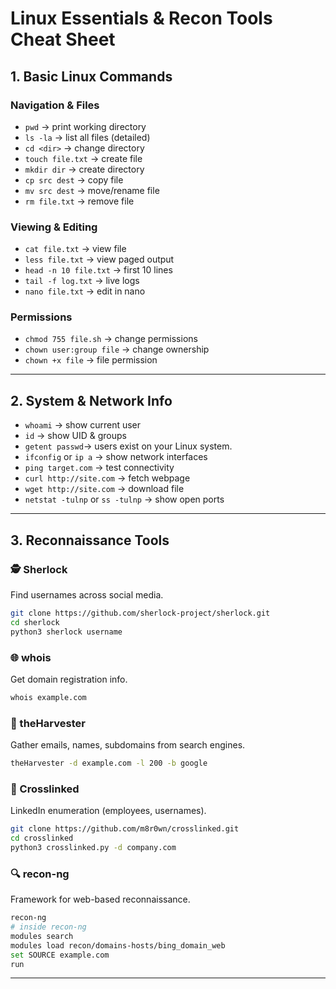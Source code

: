 # Linux Essentials & Recon Tools Cheat Sheet  

## 1. Basic Linux Commands  
### Navigation & Files  
- `pwd` → print working directory  
- `ls -la` → list all files (detailed)  
- `cd <dir>` → change directory  
- `touch file.txt` → create file  
- `mkdir dir` → create directory  
- `cp src dest` → copy file  
- `mv src dest` → move/rename file  
- `rm file.txt` → remove file  

### Viewing & Editing  
- `cat file.txt` → view file  
- `less file.txt` → view paged output  
- `head -n 10 file.txt` → first 10 lines  
- `tail -f log.txt` → live logs  
- `nano file.txt` → edit in nano  

### Permissions  
- `chmod 755 file.sh` → change permissions  
- `chown user:group file` → change ownership  
- `chown +x file` → file permission 
---

## 2. System & Network Info  
- `whoami` → show current user  
- `id` → show UID & groups
- `getent passwd`→ users exist on your Linux system.
- `ifconfig` or `ip a` → show network interfaces  
- `ping target.com` → test connectivity  
- `curl http://site.com` → fetch webpage  
- `wget http://site.com` → download file  
- `netstat -tulnp` or `ss -tulnp` → show open ports  

---

## 3. Reconnaissance Tools  

### 🕵️ Sherlock  
Find usernames across social media.  
```bash
git clone https://github.com/sherlock-project/sherlock.git
cd sherlock
python3 sherlock username
```

### 🌐 whois  
Get domain registration info.  
```bash
whois example.com
```

### 📧 theHarvester  
Gather emails, names, subdomains from search engines.  
```bash
theHarvester -d example.com -l 200 -b google
```

### 🔗 Crosslinked  
LinkedIn enumeration (employees, usernames).  
```bash
git clone https://github.com/m8r0wn/crosslinked.git
cd crosslinked
python3 crosslinked.py -d company.com
```

### 🔍 recon-ng  
Framework for web-based reconnaissance.  
```bash
recon-ng
# inside recon-ng
modules search
modules load recon/domains-hosts/bing_domain_web
set SOURCE example.com
run
```

---
